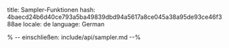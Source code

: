 title: Sampler-Funktionen
hash: 4baecd24b6d40ce793a5ba49839dbd94a5617a8ce045a38a95de93ce46f388ae
locale: de
language: German

% -- einschließen: include/api/sampler.md --%

